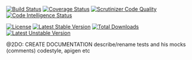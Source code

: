 [![Build Status](https://travis-ci.org/drycart/data.svg?branch=master)](https://travis-ci.org/drycart/data)
[![Coverage Status](https://coveralls.io/repos/github/drycart/data/badge.svg?branch=master)](https://coveralls.io/github/drycart/data?branch=master)
[![Scrutinizer Code Quality](https://scrutinizer-ci.com/g/drycart/data/badges/quality-score.png?b=master)](https://scrutinizer-ci.com/g/drycart/data/?branch=master)
[![Code Intelligence Status](https://scrutinizer-ci.com/g/drycart/data/badges/code-intelligence.svg?b=master)](https://scrutinizer-ci.com/code-intelligence)

[![License](https://poser.pugx.org/drycart/data/license)](https://packagist.org/packages/drycart/data)
[![Latest Stable Version](https://poser.pugx.org/drycart/data/v/stable)](https://packagist.org/packages/drycart/data)
[![Total Downloads](https://poser.pugx.org/drycart/data/downloads)](https://packagist.org/packages/drycart/data)
[![Latest Unstable Version](https://poser.pugx.org/drycart/data/v/unstable)](https://packagist.org/packages/drycart/data)


@2DO:
CREATE DOCUMENTATION
describe/rename tests and his mocks (comments)
codestyle, apigen etc
